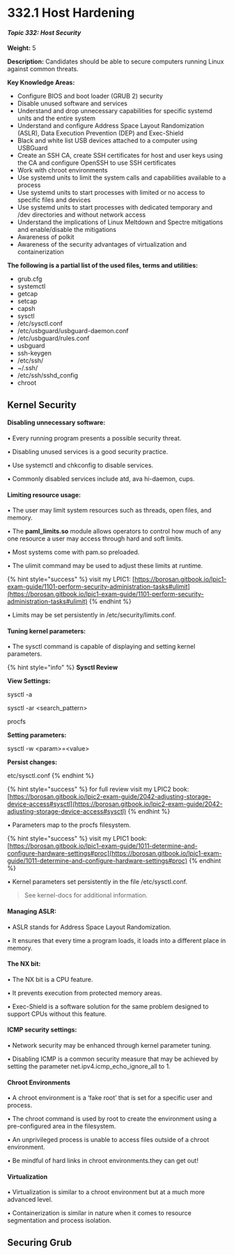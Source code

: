 # 332.1 Host Hardening

#### _Topic 332: Host Security_

**Weight:** 5

**Description:** Candidates should be able to secure computers running Linux against common threats.



**Key Knowledge Areas:**

* Configure BIOS and boot loader (GRUB 2) security
* Disable unused software and services
* Understand and drop unnecessary capabilities for specific systemd units and the entire system
* Understand and configure Address Space Layout Randomization (ASLR), Data Execution Prevention (DEP) and Exec-Shield
* Black and white list USB devices attached to a computer using USBGuard
* Create an SSH CA, create SSH certificates for host and user keys using the CA and configure OpenSSH to use SSH certificates
* Work with chroot environments
* Use systemd units to limit the system calls and capabilities available to a process
* Use systemd units to start processes with limited or no access to specific files and devices
* Use systemd units to start processes with dedicated temporary and /dev directories and without network access
* Understand the implications of Linux Meltdown and Spectre mitigations and enable/disable the mitigations
* Awareness of polkit
* Awareness of the security advantages of virtualization and containerization

**The following is a partial list of the used files, terms and utilities:**

* grub.cfg
* systemctl
* getcap
* setcap
* capsh
* sysctl
* /etc/sysctl.conf
* /etc/usbguard/usbguard-daemon.conf
* /etc/usbguard/rules.conf
* usbguard
* ssh-keygen
* /etc/ssh/
* \~/.ssh/
* /etc/ssh/sshd\_config
* chroot



## Kernel Security

#### &#x20;Disabling unnecessary software:&#x20;

• Every running program presents a possible security threat.&#x20;

• Disabling unused services is a good security practice.&#x20;

• Use systemctl and chkconfig to disable services.&#x20;

• Commonly disabled services include atd, ava hi-daemon, cups.

#### &#x20;Limiting resource usage:&#x20;

• The user may limit system resources such as threads, open files, and memory.&#x20;

• The **paml\_limits.so** module allows operators to control how much of any one resource a user may access through hard and soft limits.

• Most systems come with pam.so preloaded.&#x20;

• The ulimit command may be used to adjust these limits at runtime.&#x20;

{% hint style="success" %}
visit my LPIC1: [https://borosan.gitbook.io/lpic1-exam-guide/1101-perform-security-administration-tasks#ulimit](https://borosan.gitbook.io/lpic1-exam-guide/1101-perform-security-administration-tasks#ulimit)
{% endhint %}

• Limits may be set persistently in /etc/security/limits.conf.&#x20;

#### Tuning kernel parameters:&#x20;

• The sysctl command is capable of displaying and setting kernel parameters.&#x20;

{% hint style="info" %}
**Sysctl Review**&#x20;

**View Settings:**&#x20;

sysctl -a&#x20;

sysctl -ar \<search\_pattern>&#x20;

procfs&#x20;

**Setting parameters:**&#x20;

sysctl -w  \<param>=\<value>

**Persist changes:**&#x20;

etc/sysctl.conf
{% endhint %}

{% hint style="success" %}
for full review visit my LPIC2 book: [https://borosan.gitbook.io/lpic2-exam-guide/2042-adjusting-storage-device-access#sysctl](https://borosan.gitbook.io/lpic2-exam-guide/2042-adjusting-storage-device-access#sysctl)
{% endhint %}

• Parameters map to the procfs filesystem.&#x20;

{% hint style="success" %}
visit my LPIC1 book: [https://borosan.gitbook.io/lpic1-exam-guide/1011-determine-and-configure-hardware-settings#proc](https://borosan.gitbook.io/lpic1-exam-guide/1011-determine-and-configure-hardware-settings#proc)
{% endhint %}

• Kernel parameters set persistently in the file /etc/sysctl.conf.&#x20;

> See kernel-docs for additional information.

#### Managing ASLR:&#x20;

• ASLR stands for Address Space Layout Randomization.&#x20;

• It ensures that every time a program loads, it loads into a different place in memory.

#### The NX bit:&#x20;

• The NX bit is a CPU feature.&#x20;

• It prevents execution from protected memory areas.&#x20;

• Exec-Shield is a software solution for the same problem designed to support CPUs without this feature.

#### ICMP security settings:

&#x20;• Network security may be enhanced through kernel parameter tuning.&#x20;

• Disabling ICMP is a common security measure that may be achieved by setting the parameter net.ipv4.icmp\_echo\_ignore\_all to 1.

#### Chroot Environments&#x20;

• A chroot environment is a ‘fake root’ that is set for a specific user and process.&#x20;

• The chroot command is used by root to create the environment using a pre-configured area in the filesystem.&#x20;

• An unprivileged process is unable to access files outside of a chroot environment.&#x20;

• Be mindful of hard links in chroot environments.they can get out!

#### Virtualization&#x20;

• Virtualization is similar to a chroot environment but at a much more advanced level.&#x20;

• Containerization is similar in nature when it comes to resource segmentation and process isolation.



## Securing Grub
